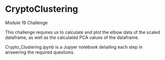 # CryptoClustering
Module 19 Challenge

This challenge requires us to calculate and plot the elbow data of the scaled dataframe, as well as the calculated PCA values of the dataframe.

Crypto_Clustering.ipynb is a Jupyer notebook detailing each step in answering the required questions.
